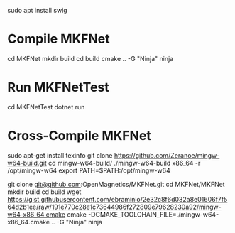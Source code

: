 sudo apt install swig

# Compile MKFNet

cd MKFNet
mkdir build
cd build
cmake .. -G "Ninja"
ninja

# Run MKFNetTest

cd MKFNetTest
dotnet run

# Cross-Compile MKFNet

sudo apt-get install texinfo
git clone https://github.com/Zeranoe/mingw-w64-build.git
cd mingw-w64-build/
./mingw-w64-build x86_64 -r /opt/mingw-w64
export PATH=$PATH:/opt/mingw-w64

git clone git@github.com:OpenMagnetics/MKFNet.git
cd MKFNet/MKFNet
mkdir build
cd build
wget https://gist.githubusercontent.com/ebraminio/2e32c8f6d032a8e01606f7f564d2b1ee/raw/191e770c28e1c73644986f272809e79628230a92/mingw-w64-x86_64.cmake
cmake -DCMAKE_TOOLCHAIN_FILE=./mingw-w64-x86_64.cmake .. -G "Ninja"
ninja